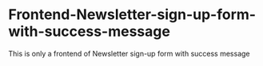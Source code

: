 # Frontend-Newsletter-sign-up-form-with-success-message
This is only a frontend of Newsletter sign-up form with success message 
